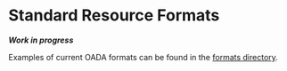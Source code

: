 # Standard Resource Formats

***Work in progress***

Examples of current OADA formats can be found in the [formats directory][formats-dir].

[formats-dir]: https://github.com/OADA/oada-docs/tree/master/formats
